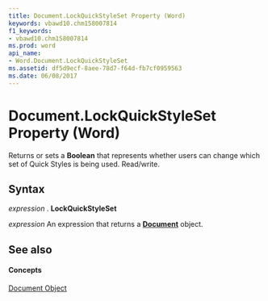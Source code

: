 ```yaml
---
title: Document.LockQuickStyleSet Property (Word)
keywords: vbawd10.chm158007814
f1_keywords:
- vbawd10.chm158007814
ms.prod: word
api_name:
- Word.Document.LockQuickStyleSet
ms.assetid: df5d9ecf-8aee-78d7-f64d-fb7cf0959563
ms.date: 06/08/2017
---
```



# Document.LockQuickStyleSet Property (Word)

Returns or sets a **Boolean** that represents whether users can change which set of Quick Styles is being used. Read/write.


## Syntax

 _expression_ . **LockQuickStyleSet**

 _expression_ An expression that returns a **[Document](document-object-word.md)** object.


## See also


#### Concepts


[Document Object](document-object-word.md)

